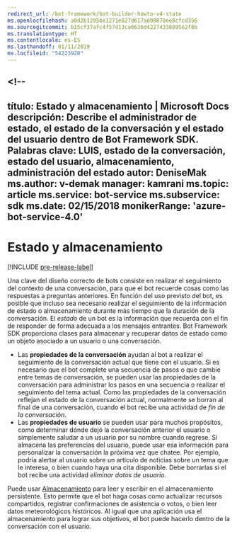 ```yaml
---
redirect_url: /bot-framework/bot-builder-howto-v4-state
ms.openlocfilehash: a0d2b1295be1271e827d617ad09878ee8cfcd356
ms.sourcegitcommit: b15cf37afc4f57d13ca6636d4227433809562f8b
ms.translationtype: HT
ms.contentlocale: es-ES
ms.lasthandoff: 01/11/2019
ms.locfileid: "54223920"
---
```

<a name="--"></a><!--
---
título: Estado y almacenamiento | Microsoft Docs descripción: Describe el administrador de estado, el estado de la conversación y el estado del usuario dentro de Bot Framework SDK.
Palabras clave: LUIS, estado de la conversación, estado del usuario, almacenamiento, administración del estado autor: DeniseMak ms.author: v-demak manager: kamrani ms.topic: article ms.service: bot-service ms.subservice: sdk ms.date: 02/15/2018 monikerRange: 'azure-bot-service-4.0'
---

# <a name="state-and-storage"></a>Estado y almacenamiento
[!INCLUDE [pre-release-label](../includes/pre-release-label.md)]

Una clave del diseño correcto de bots consiste en realizar el seguimiento del contexto de una conversación, para que el bot recuerde cosas como las respuestas a preguntas anteriores.
En función del uso previsto del bot, es posible que incluso sea necesario realizar el seguimiento de la información de estado o almacenamiento durante más tiempo que la duración de la conversación.
El *estado* de un bot es la información que recuerda con el fin de responder de forma adecuada a los mensajes entrantes. Bot Framework SDK proporciona clases para almacenar y recuperar datos de estado como un objeto asociado a un usuario o una conversación.

* Las **propiedades de la conversación** ayudan al bot a realizar el seguimiento de la conversación actual que tiene con el usuario. Si es necesario que el bot complete una secuencia de pasos o que cambie entre temas de conversación, se pueden usar las propiedades de la conversación para administrar los pasos en una secuencia o realizar el seguimiento del tema actual. Como las propiedades de la conversación reflejan el estado de la conversación actual, normalmente se borran al final de una conversación, cuando el bot recibe una actividad de _fin de la conversación_.
* Las **propiedades de usuario** se pueden usar para muchos propósitos, como determinar dónde dejó la conversación anterior el usuario o simplemente saludar a un usuario por su nombre cuando regrese. Si almacena las preferencias del usuario, puede usar esa información para personalizar la conversación la próxima vez que chatee. Por ejemplo, podría alertar al usuario sobre un artículo de noticias sobre un tema que le interesa, o bien cuando haya una cita disponible. Debe borrarlas si el bot recibe una actividad _eliminar datos de usuario_.

Puede usar [Almacenamiento](bot-builder-howto-v4-storage.md) para leer y escribir en el almacenamiento persistente. Esto permite que el bot haga cosas como actualizar recursos compartidos, registrar confirmaciones de asistencia o votos, o bien leer datos meteorológicos históricos. Al igual que una aplicación usa el almacenamiento para lograr sus objetivos, el bot puede hacerlo dentro de la conversación con el usuario.

<!-- 
*Conversation state* pertains to the current conversation that the user is having with your bot. When the conversation ends, your bot deletes this data.

You can also store *user state* that persists after a conversation ends. For example, if you store a user's preferences, you can use that information to customize the conversation the next time you chat. For example, you might alert the user to a news article about a topic that interests her, or alert a user when an appointment becomes available. 
-->

<!-- You should generally avoid saving state using a global variable or function closures.
Doing so will create issues when you want to scale out your bot. Instead, use the conversation state and user state middleware that the BotBuilder SDK provides --> 

<!--
## Types of underlying storage

The SDK provides bot state manager middleware to persist conversation and user state. State can be accessed using the bot's context. This state manager can use Azure Table Storage, file storage, or memory storage as the underlying data storage. You can also create your own storage components for your bot.

Bots built using Azure Table Storage can be designed to be stateless and scalable across multiple compute nodes.

> [!NOTE] 
> File and memory storage won't scale across nodes.

## Writing directly to storage

You can also use the Bot Framework SDK to read and write data directly to storage, without using middleware or without using the bot context. This can be appropriate to data that your bot uses, that comes from a source outside your bot's conversation flow.

For example, let's say your bot allows the user to ask for the weather report, and your bot retrieves the weather report for a specified date, by reading it from an external database. The content of the weather database isn't dependent on user information or the conversation context, so you could just read it directly from storage instead of using the state manager.  See [How to write directly to storage](bot-builder-howto-v4-storage.md) for an example.

## Next steps

Next, lets get into how activities are processed, in depth, and how we respond to them.

> [!div class="nextstepaction"]
> [Activity Processing](bot-builder-concept-activity-processing.md)

## Additional resources

- [How to save state](bot-builder-howto-v4-state.md)
- [How to write directly to storage](bot-builder-howto-v4-storage.md)

-->
